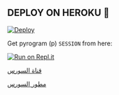 ## DEPLOY ON HEROKU 🚀

[![Deploy](https://www.herokucdn.com/deploy/button.svg)](https://heroku.com/deploy?template=https://github.com/Dev3yad/demusic)

Get pyrogram (p)  `SESSION` from here:

[![Run on Repl.it](https://repl.it/badge/github/ChankitSaini/GenerateStringSession)](https://replit.com/@Ahmedyad/ahmedyad200)

[قناة السورس](https://t.me/YYYBR)

[مطور السورس](https://t.me/YYYBD)
